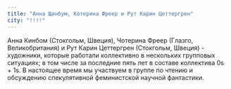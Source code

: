 ```yaml
---
title: "Анна Щинбум, Котерина Фреер и Рут Карин Цеттергрен"
city: "!!!!"
---
```


Анна Кинбом (Стокгольм, Швеция), Чотерина Фреер (Глазго, Великобритания) и Рут Карин Цеттергрен (Стокгольм, Швеция) - художники, которые работали коллективно в нескольких групповых ситуациях; в том числе за последние пять лет в составе коллектива 0s + 1s. В настоящее время мы участвуем в группе по чтению и обсуждению спекулятивной феминистской научной фантастики.
